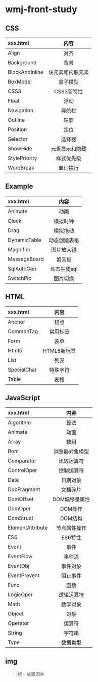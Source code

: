 # wmj-front-study
## CSS
|xxx.html|内容
|:-|:-:|
|Align|对齐
|Background|背景
|BlockAndInline|块元素和内联元素
|BoxModel|盒子模型
|CSS3|CSS3新特性
|Float|浮动
|Navigation|导航栏
|Outline|轮廓
|Position|定位
|Selector|选择器
|ShowHide|元素显示和隐藏
|StylePriority|样式优先级
|WordBreak|单词换行
## Example
|xxx.html|内容
|:-|:-:|
|Animate|动画
|Clock|模拟时钟
|Drag|模拟拖动
|DynamicTable|动态创建表格
|Magnifier|图片放大镜
|MessageBoard|留言板
|SqlAutoGen|动态生成sql
|SwitchPic|图片切换
## HTML
|xxx.html|内容
|:-|:-:|
|Anchor|锚点
|CommonTag|常用标签
|Form|表单
|Html5|HTML5新标签
|List|列表
|SpecialChar|特殊字符
|Table|表格
## JavaScript
|xxx.html|内容
|:-|:-:|
|Algorithm|算法
|Animate|动画
|Array|数组
|Bom|浏览器对象模型
|Comparator|比较运算符
|ControlOper|控制运算符
|Date|日期对象
|DocFragment|文档碎片
|DomOffset|DOM偏移量属性
|DomOper|DOM操作
|DomStruct|DOM结构
|ElementAttribute|节点属性操作
|ES6|ES6特性
|Event|事件
|EventFlow|事件流
|EventObj|事件对象
|EventPrevent|阻止事件
|Func|函数
|LogicOper|逻辑运算符
|Math|数学对象
|Object|对象
|Operator|运算符
|String|字符串
|Type|数据类型
## img
> 统一放置图片
